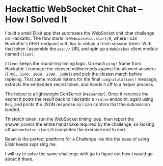 # Hackattic WebSocket Chit Chat – How I Solved It

I built a small Elixir app that automates the WebSocket chit chat challenge on Hackattic. The flow starts in `Websocketcc.start/0`, where I call Hackattic's REST endpoint with `Req` to obtain a fresh session token. With that token I assemble the `wss://` URL and spin up a `WebSockex` client module named `Client`.

`Client` keeps the round-trip timing logic. On each `ping!` frame from Hackattic I compare the elapsed milliseconds against the allowed answers (`[700, 1500, 2000, 2500, 3000]`) and pick the closest match before replying. That same module listens for the final `congratulations!` message, extracts the embedded secret token, and hands it off to a helper process.

The helper is a lightweight GenServer (`ResSender`). Once it receives the secret it posts the result back to Hackattic's `/solve` endpoint, again using `Req`, and prints the JSON response so I can confirm that the submission landed.

Thisfetch token, run the WebSocket timing loop, then report the answer,covers the entire handshake required by the challenge, so kicking off `Websocketcc.start/0` completes the exercise end to end.

Beam is the perfect plattform for a Challenge like this the ease of using Elixir keeps suprising me.

I will try to solve the same challenge with go to figure out how i would go about it there.
